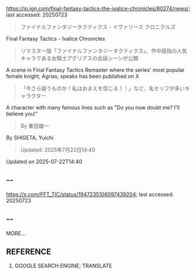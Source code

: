 https://jp.ign.com/final-fantasy-tactics-the-ivalice-chronicles/80274/news/; last accessed: 20250723

> ファイナルファンタジータクティクス - イヴァリース クロニクルズ

Final Fantasy Tactics - Ivalice Chronicles
 
> リマスター版「ファイナルファンタジータクティクス」、作中屈指の人気キャラである女騎士アグリアスの会話シーンが公開

A scene in Final Fantasy Tactics Remaster where the series' most popular female knight, Agrias, speaks has been published on X

> 「今さら疑うものか！私はおまえを信じる！！」など、名セリフが多いキャラクター

A character with many famous lines such as "Do you now doubt me? I'll believe you!"

> By 重田雄一 

By SHIGETA, Yuichi

> Updated: 2025年7月22日14:40

Updated on 2025-07-22T14:40

## --

https://x.com/FFT_TIC/status/1947235106097439204; last accessed: 20250723

## --

MORE...



## REFERENCE

1) GOOGLE SEARCH ENGINE; TRANSLATE
